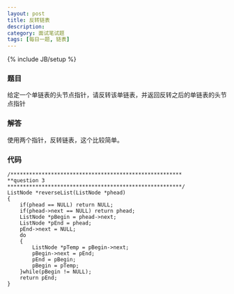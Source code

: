 ```yaml
---
layout: post
title: 反转链表
description: 
category: 面试笔试题
tags: [每日一题, 链表]
---
```

{% include JB/setup %}

### 题目
给定一个单链表的头节点指针，请反转该单链表，并返回反转之后的单链表的头节点指针

### 解答
使用两个指针，反转链表，这个比较简单。

### 代码
	/*******************************************************
	**question 3
	********************************************************/
	ListNode *reverseList(ListNode *phead)
	{
		if(phead == NULL) return NULL;
		if(phead->next == NULL) return phead;
		ListNode *pBegin = phead->next;
		ListNode *pEnd = phead;
		pEnd->next = NULL;
		do
		{
			ListNode *pTemp = pBegin->next;
			pBegin->next = pEnd;
			pEnd = pBegin;
			pBegin = pTemp;
		}while(pBegin != NULL);
		return pEnd;
	}

